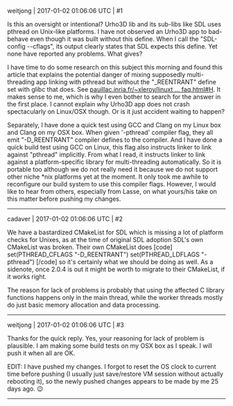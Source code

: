 weitjong | 2017-01-02 01:06:06 UTC | #1

Is this an oversight or intentional? Urho3D lib and its sub-libs like SDL uses pthread on Unix-like platforms. I have not observed an Urho3D app to bad-behave even though it was built without this define. When I call the "SDL-config --cflags", its output clearly states that SDL expects this define. Yet none have reported any problems. What gives?

I have time to do some research on this subject this morning and found this article that explains the potential danger of mixing supposedly multi-threading app linking with pthread but without the "_REENTRANT" define set with glibc that does. See [pauillac.inria.fr/~xleroy/linuxt ... faq.html#H](http://pauillac.inria.fr/~xleroy/linuxthreads/faq.html#H). It makes sense to me, which is why I even bother to search for the answer in the first place. I cannot explain why Urho3D app does not crash spectacularly on Linux/OSX though. Or is it just accident waiting to happen?

Separately, I have done a quick test using GCC and Clang on my Linux box and Clang on my OSX box. When given '-pthread' compiler flag, they all emit "-D_REENTRANT" compiler defines to the compiler. And I have done a quick build test using GCC on Linux, this flag also instructs linker to link against "pthread" implicitly. From what I read, it instructs linker to link against a platform-specific library for multi-threading automatically. So it is portable too although we do not really need it because we do not support other niche *nix platforms yet at the moment. It only took me awhile to reconfigure our build system to use this compiler flags. However, I would like to hear from others, especially from Lasse, on what yours/his take on this matter before pushing my changes.

-------------------------

cadaver | 2017-01-02 01:06:06 UTC | #2

We have a bastardized CMakeList for SDL which is missing a lot of platform checks for Unixes, as at the time of original SDL adoption SDL's own CMakeList was broken. Their own CMakeList does 
[code]
set(PTHREAD_CFLAGS "-D_REENTRANT")
set(PTHREAD_LDFLAGS "-pthread")
[/code]
so it's certainly what we should be doing as well. As a sidenote, once 2.0.4 is out it might be worth to migrate to their CMakeList, if it works right.

The reason for lack of problems is probably that using the affected C library functions happens only in the main thread, while the worker threads mostly do just basic memory allocation and data processing.

-------------------------

weitjong | 2017-01-02 01:06:06 UTC | #3

Thanks for the quick reply. Yes, your reasoning for lack of problem is plausible. I am making some build tests on my OSX box as I speak. I will push it when all are OK.

EDIT: I have pushed my changes. I forgot to reset the OS clock to current time before pushing (I usually just save/restore VM session without actually rebooting it), so the newly pushed changes appears to be made by me 25 days ago.  :wink:

-------------------------

